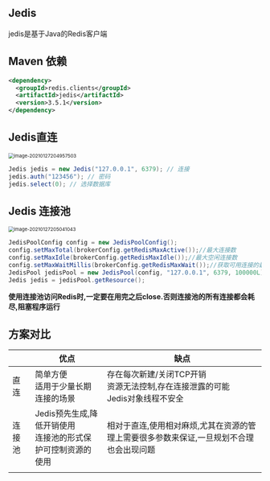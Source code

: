## Jedis

jedis是基于Java的Redis客户端

  ## Maven 依赖

```xml
<dependency>
  <groupId>redis.clients</groupId>
  <artifactId>jedis</artifactId>
  <version>3.5.1</version>
</dependency>
```

## Jedis直连

<img src="https://ning-wang.oss-cn-beijing.aliyuncs.com/blog-imags/image-20210127204957503.png" alt="image-20210127204957503" style="zoom: 67%;" />

```java
Jedis jedis = new Jedis("127.0.0.1", 6379); // 连接
jedis.auth("123456"); // 密码
jedis.select(0); // 选择数据库
```

## Jedis 连接池

<img src="https://ning-wang.oss-cn-beijing.aliyuncs.com/blog-imags/image-20210127205041043.png" alt="image-20210127205041043" style="zoom:67%;" />

```java
JedisPoolConfig config = new JedisPoolConfig();
config.setMaxTotal(brokerConfig.getRedisMaxActive());//最大连接数
config.setMaxIdle(brokerConfig.getRedisMaxIdle());//最大空闲连接数
config.setMaxWaitMillis(brokerConfig.getRedisMaxWait());//获取可用连接的最大等待时间
JedisPool jedisPool = new JedisPool(config, "127.0.0.1", 6379, 100000L);
Jedis jedis = jedisPool.getResource();
```

**使用连接池访问Redis时,一定要在用完之后close.否则连接池的所有连接都会耗尽,阻塞程序运行**

## 方案对比

|        | 优点                                                         | 缺点                                                         |
| ------ | ------------------------------------------------------------ | ------------------------------------------------------------ |
| 直连   | 简单方便<br/>适用于少量长期连接的场景                        | 存在每次新建/关闭TCP开销<br/>资源无法控制,存在连接泄露的可能<br/>Jedis对象线程不安全 |
| 连接池 | Jedis预先生成,降低开销使用<br/>连接池的形式保护可控制资源的使用 | 相对于直连,使用相对麻烦,尤其在资源的管理上需要很多参数来保证,一旦规划不合理也会出现问题 |
|        |                                                              |                                                              |

